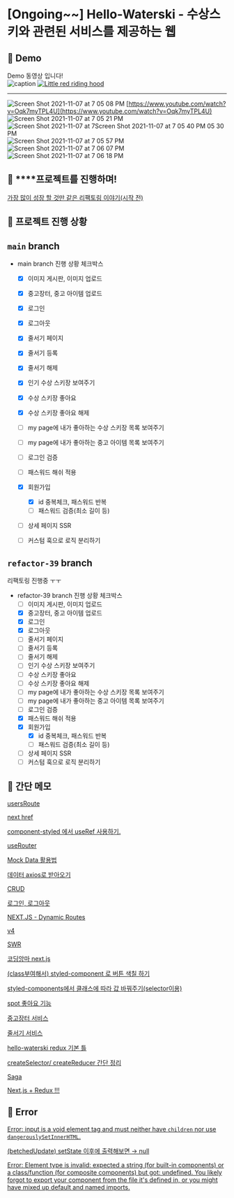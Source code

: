 # [Ongoing~~] Hello-Waterski - 수상스키와 관련된 서비스를 제공하는 웹


## 🔸 Demo
Demo 동영상 입니다! <br>
![caption]()
[![Little red riding hood](http://i.imgur.com/7YTMFQp.png)](https://www.youtube.com/watch?v=Oqk7myTPL4U")

--------------------------------------------
![Screen Shot 2021-11-07 at 7 05 08 PM](https://user-images.githubusercontent.com/44131043/140640623-0c780a23-55e1-4ce0-ae33-115ff7da1298.jpg)
[https://www.youtube.com/watch?v=Oqk7myTPL4U](https://www.youtube.com/watch?v=Oqk7myTPL4U)
![Screen Shot 2021-11-07 at 7 05 21 PM](https://user-images.githubusercontent.com/44131043/140640627-8d268b86-1999-4a2d-86dd-68f5653ef3be.jpg)
![Screen Shot 2021-11-07 at 7![Screen Shot 2021-11-07 at 7 05 40 PM](https://user-images.githubusercontent.com/44131043/140640640-57509792-d53b-4fe3-88d3-a1b9a2a2ba24.jpg)
 05 30 PM](https://user-images.githubusercontent.com/44131043/140640632-dc5a305b-e150-4773-8908-017304096b15.jpg)
![Screen Shot 2021-11-07 at 7 05 57 PM](https://user-images.githubusercontent.com/44131043/140640642-72cab30c-f0a7-4771-9a61-8d24b75032f7.jpg)
![Screen Shot 2021-11-07 at 7 06 07 PM](https://user-images.githubusercontent.com/44131043/140640651-88497579-39b0-4291-8032-93ee54ae95f2.jpg)
![Screen Shot 2021-11-07 at 7 06 18 PM](https://user-images.githubusercontent.com/44131043/140640657-602d797a-9128-4666-8f57-e17a7dd0afb6.jpg)

## 🔸  ****프로젝트를 진행하며!

[가장 많이 성장 할 것만 같은 리팩토링 이야기(시작 전)](https://www.notion.so/6436febc00944abb81ecb3471a86aa19)

## 🔸  프로젝트 진행 상황

## `main` branch

- main branch 진행 상황 체크박스
    - [x]  이미지 게시판, 이미지 업로드
    - [x]  중고장터, 중고 아이템 업로드
    - [x]  로그인
    - [x]  로그아웃
    - [x]  줄서기 페이지
    - [x]  줄서기 등록
    - [x]  줄서기 해제
    - [x]  인기 수상 스키장 보여주기
    - [x]  수상 스키장 좋아요
    - [x]  수상 스키장 좋아요 해제
    - [ ]  my page에 내가 좋아하는 수상 스키장 목록 보여주기
    - [ ]  my page에 내가 좋아하는 중고 아이템 목록 보여주기
    - [ ]  로그인 검증
    - [ ]  패스워드 해쉬 적용
    - [x]  회원가입
        - [x]  id 중복체크, 패스워드 반복
        - [ ]  패스워드 검증(최소 길이 등)
    - [ ]  상세 페이지 SSR
    - [ ]  커스텀 훅으로 로직 분리하기
    

## `refactor-39` branch

리팩토링 진행중 ㅜㅜ 

- refactor-39 branch 진행 상황 체크박스
    - [ ]  이미지 게시판, 이미지 업로드
    - [x]  중고장터, 중고 아이템 업로드
    - [x]  로그인
    - [x]  로그아웃
    - [ ]  줄서기 페이지
    - [ ]  줄서기 등록
    - [ ]  줄서기 해제
    - [ ]  인기 수상 스키장 보여주기
    - [ ]  수상 스키장 좋아요
    - [ ]  수상 스키장 좋아요 해제
    - [ ]  my page에 내가 좋아하는 수상 스키장 목록 보여주기
    - [ ]  my page에 내가 좋아하는 중고 아이템 목록 보여주기
    - [ ]  로그인 검증
    - [x]  패스워드 해쉬 적용
    - [x]  회원가입
        - [x]  id 중복체크, 패스워드 반복
        - [ ]  패스워드 검증(최소 길이 등)
    - [ ]  상세 페이지 SSR
    - [ ]  커스텀 훅으로 로직 분리하기

## 🔸  간단 메모

[usersRoute](https://www.notion.so/usersRoute-b1bb00ed1f0f48f3be7a241abdc00c7a)

[next <Link/> href](https://www.notion.so/next-Link-href-390652f3ac124fc8aca908290055007c)

[component-styled 에서 useRef 사용하기.](https://www.notion.so/component-styled-useRef-cf6b72de55ef4a508b62deed712705fd)

[useRouter](https://www.notion.so/useRouter-8ba31ee0bf5a439b8aca6f145763c27c)

[Mock Data 활용법 ](https://www.notion.so/Mock-Data-9ed3466e58ec48b38ec86e5be15bff73)

[데이터 axios로 받아오기](https://www.notion.so/axios-054ba27b381749ac8231648c539bda6e)

[CRUD](https://www.notion.so/CRUD-57cb04557dc7480c8def2b7934a15e71)

[로그인, 로그아웃](https://www.notion.so/71450af9a3ef44db97e80d10b41e251a)

[NEXT.JS - Dynamic Routes](https://www.notion.so/NEXT-JS-Dynamic-Routes-6e965f9631894ef592332ed1324e2235)

[v4](https://www.notion.so/v4-b902a7d729ca4d3e9b27a1aaa58f050a)

[SWR](https://www.notion.so/SWR-194527e14d5645a088319d197bba2003)

[코딩앙마 next.js](https://www.notion.so/next-js-40ddf9f6fd5d4569b04eae199aae758c)

[(class부여해서) styled-component 로 버튼 색칠 하기 ](https://www.notion.so/class-styled-component-1d437d54d16c435cb748a86183cb266d)

[styled-components에서 클래스에 따라 값 바꿔주기(selector이용)](https://www.notion.so/styled-components-selector-92adc00c7c3c4e11a2857cbdc5dcce1e)

[spot 좋아요 기능](https://www.notion.so/spot-fe2f8c102d48432e835edade1ecde872)

[중고장터 서비스 ](https://www.notion.so/d0c95d4d7ef14140a386179f873d852d)

[줄서기 서비스 ](https://www.notion.so/9c76433e17a44a39833add17875896fd)

[hello-waterski redux 기본 틀](https://www.notion.so/hello-waterski-redux-9930efe54e6445dd9883038883d83c1d)

[createSelector/ createReducer 간단 정리](https://www.notion.so/createSelector-createReducer-d2c2160ab471419389b3811337039607)

[Saga](https://www.notion.so/Saga-129f2fac770a4fdc976ee535a2135464)

[Next.js + Redux !!! ](https://www.notion.so/Next-js-Redux-dfb6e76be45749699a0317781aacfe38)

## 🔸  Error

[Error: input is a void element tag and must neither have `children` nor use `dangerouslySetInnerHTML`.](https://www.notion.so/Error-input-is-a-void-element-tag-and-must-neither-have-children-nor-use-dangerouslySetInnerHTML-9f9d3f4a4de942509f97cddb5eeabc68)

[(betchedUpdate) setState 이후에 출력해보면 → null](https://www.notion.so/betchedUpdate-setState-null-211acd38476c4c4fb39d774fa321caa3)

[Error: Element type is invalid: expected a string (for built-in components) or a class/function (for composite components) but got: undefined. You likely forgot to export your component from the file it's defined in, or you might have mixed up default and named imports.](https://www.notion.so/Error-Element-type-is-invalid-expected-a-string-for-built-in-components-or-a-class-function-for-79568ae2e28f4236bd805b52c0e5ae84)

